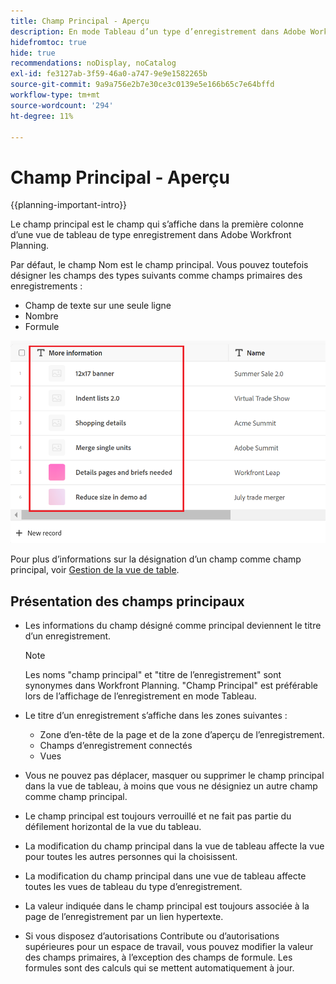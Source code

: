 ```yaml
---
title: Champ Principal - Aperçu
description: En mode Tableau d’un type d’enregistrement dans Adobe Workfront Planning, vous pouvez désigner un champ de texte, de nombre ou de formule sur une seule ligne comme champ principal. Le champ principal devient le titre des enregistrements de ce type.
hidefromtoc: true
hide: true
recommendations: noDisplay, noCatalog
exl-id: fe3127ab-3f59-46a0-a747-9e9e1582265b
source-git-commit: 9a9a756e2b7e30ce3c0139e5e166b65c7e64bffd
workflow-type: tm+mt
source-wordcount: '294'
ht-degree: 11%

---
```


<!--update the metadata with real information when making this available in TOC and in the left nav-->

# Champ Principal - Aperçu

{{planning-important-intro}}

Le champ principal est le champ qui s’affiche dans la première colonne d’une vue de tableau de type enregistrement dans Adobe Workfront Planning.

Par défaut, le champ Nom est le champ principal. Vous pouvez toutefois désigner les champs des types suivants comme champs primaires des enregistrements :

* Champ de texte sur une seule ligne
* Nombre
* Formule

![](assets/another-text-field-as-a-primary-field-highlighted.png)

Pour plus d’informations sur la désignation d’un champ comme champ principal, voir [Gestion de la vue de table](/help/quicksilver/planning/views/manage-the-table-view.md).

## Présentation des champs principaux

* Les informations du champ désigné comme principal deviennent le titre d’un enregistrement.

  >[!NOTE]
  >
  >    Les noms &quot;champ principal&quot; et &quot;titre de l’enregistrement&quot; sont synonymes dans Workfront Planning. &quot;Champ Principal&quot; est préférable lors de l’affichage de l’enregistrement en mode Tableau.


* Le titre d’un enregistrement s’affiche dans les zones suivantes :

   * Zone d’en-tête de la page et de la zone d’aperçu de l’enregistrement.
   * Champs d’enregistrement connectés
   * Vues
* Vous ne pouvez pas déplacer, masquer ou supprimer le champ principal dans la vue de tableau, à moins que vous ne désigniez un autre champ comme champ principal.
* Le champ principal est toujours verrouillé et ne fait pas partie du défilement horizontal de la vue du tableau.
* La modification du champ principal dans la vue de tableau affecte la vue pour toutes les autres personnes qui la choisissent.
* La modification du champ principal dans une vue de tableau affecte toutes les vues de tableau du type d’enregistrement.
* La valeur indiquée dans le champ principal est toujours associée à la page de l’enregistrement par un lien hypertexte.
* Si vous disposez d’autorisations Contribute ou d’autorisations supérieures pour un espace de travail, vous pouvez modifier la valeur des champs primaires, à l’exception des champs de formule. Les formules sont des calculs qui se mettent automatiquement à jour.

